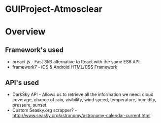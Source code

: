 # GUIProject-Atmosclear

Overview
======

Framework's used
------
* preact.js - Fast 3kB alternative to React with the same ES6 API.
* framework7 - iOS & Android HTML/CSS Framework


API's used
------
* DarkSky API - Allows us to retrieve all the information we need: cloud coverage, chance of rain, visibility, wind speed, temperature, humidity, pressure, sunset.
* Custom Seasky.org scrapper? - http://www.seasky.org/astronomy/astronomy-calendar-current.html


